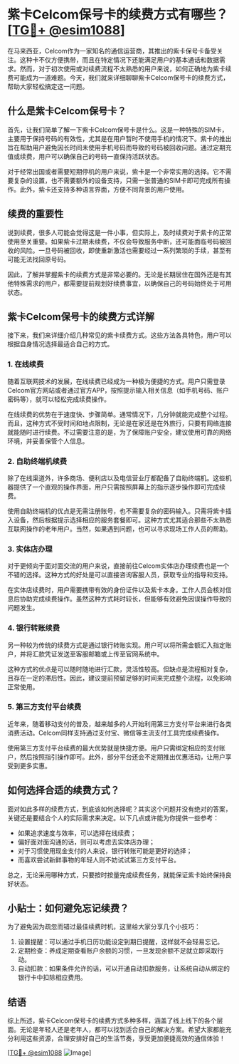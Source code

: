 # 紫卡Celcom保号卡的续费方式有哪些？[[TG💪+ @esim1088](https://t.me/s/esim1088)]

在马来西亚，Celcom作为一家知名的通信运营商，其推出的紫卡保号卡备受关注。这种卡不仅方便携带，而且在特定情况下还能满足用户的基本通话和数据需求。然而，对于初次使用或对续费流程不太熟悉的用户来说，如何正确地为紫卡续费可能成为一道难题。今天，我们就来详细聊聊紫卡Celcom保号卡的续费方式，帮助大家轻松搞定这一问题。

## 什么是紫卡Celcom保号卡？

首先，让我们简单了解一下紫卡Celcom保号卡是什么。这是一种特殊的SIM卡，主要用于保持号码的有效性，尤其是在用户暂时不使用手机的情况下。紫卡的推出旨在帮助用户避免因长时间未使用手机号码而导致的号码被回收问题。通过定期充值或续费，用户可以确保自己的号码一直保持活跃状态。

对于经常出国或者需要短期停机的用户来说，紫卡是一个非常实用的选择。它不需要复杂的设置，也不需要额外的设备支持，只需一张普通的SIM卡即可完成所有操作。此外，紫卡还支持多种语言界面，方便不同背景的用户使用。

## 续费的重要性

说到续费，很多人可能会觉得这是一件小事，但实际上，及时续费对于紫卡的正常使用至关重要。如果紫卡过期未续费，不仅会导致服务中断，还可能面临号码被回收的风险。一旦号码被回收，即使重新激活也需要经过一系列繁琐的手续，甚至有可能无法找回原号码。

因此，了解并掌握紫卡的续费方式是非常必要的。无论是长期居住在国外还是有其他特殊需求的用户，都需要提前规划好续费事宜，以确保自己的号码始终处于可用状态。

## 紫卡Celcom保号卡的续费方式详解

接下来，我们来详细介绍几种常见的紫卡续费方式。这些方法各具特色，用户可以根据自身情况选择最适合自己的方式。

### 1. 在线续费

随着互联网技术的发展，在线续费已经成为一种极为便捷的方式。用户只需登录Celcom官方网站或者通过官方APP，按照提示输入相关信息（如手机号码、账户密码等），就可以轻松完成续费操作。

在线续费的优势在于速度快、步骤简单。通常情况下，几分钟就能完成整个过程。而且，这种方式不受时间和地点限制，无论是在家还是在外旅行，只要有网络连接就能随时进行续费。不过需要注意的是，为了保障账户安全，建议使用可靠的网络环境，并妥善保管个人信息。

### 2. 自助终端机续费

除了在线渠道外，许多商场、便利店以及电信营业厅都配备了自助终端机。这些机器提供了一个直观的操作界面，用户只需按照屏幕上的指示逐步操作即可完成续费。

使用自助终端机的优点是无需注册账号，也不需要复杂的密码输入。只需将紫卡插入设备，然后根据提示选择相应的服务套餐即可。这种方式尤其适合那些不太熟悉互联网操作的老年用户。当然，如果遇到问题，也可以寻求现场工作人员的帮助。

### 3. 实体店办理

对于更倾向于面对面交流的用户来说，直接前往Celcom实体店办理续费也是一个不错的选择。这种方式的好处是可以直接咨询客服人员，获取专业的指导和支持。

在实体店续费时，用户需要携带有效的身份证件以及紫卡本身。工作人员会核对信息后协助完成续费操作。虽然这种方式耗时较长，但能够有效避免因误操作导致的问题发生。

### 4. 银行转账续费

另一种较为传统的续费方式是通过银行转账实现。用户可以将所需金额汇入指定账户，并将汇款凭证发送至客服邮箱或上传至官网系统中。

这种方式的优点是可以随时随地进行汇款，灵活性较高。但缺点是流程相对复杂，且存在一定的滞后性。因此，建议提前预留足够的时间来完成整个流程，以免影响正常使用。

### 5. 第三方支付平台续费

近年来，随着移动支付的普及，越来越多的人开始利用第三方支付平台来进行各类消费活动。Celcom同样支持通过支付宝、微信等主流支付工具完成续费操作。

使用第三方支付平台续费的最大优势就是快捷方便。用户只需绑定相应的支付账户，然后按照指引操作即可。此外，部分平台还会不定期推出优惠活动，让用户享受到更多实惠。

## 如何选择合适的续费方式？

面对如此多样的续费方式，到底该如何选择呢？其实这个问题并没有绝对的答案，关键还是要结合个人的实际需求来决定。以下几点或许能为你提供一些参考：

- 如果追求速度与效率，可以选择在线续费；
- 偏好面对面沟通的话，则可以考虑去实体店办理；
- 对于习惯使用现金支付的人来说，银行转账可能是更好的选择；
- 而喜欢尝试新鲜事物的年轻人则不妨试试第三方支付平台。

总之，无论采用哪种方式，只要按时按量完成续费任务，就能保证紫卡始终保持良好状态。

## 小贴士：如何避免忘记续费？

为了避免因为疏忽而错过最佳续费时机，这里给大家分享几个小技巧：

1. 设置提醒：可以通过手机日历功能设定到期日提醒，这样就不会轻易忘记。
2. 定期检查：养成定期查看账户余额的习惯，一旦发现余额不足就立即采取行动。
3. 自动扣款：如果条件允许的话，可以开通自动扣款服务，让系统自动从绑定的银行卡中扣除相应费用。

## 结语

综上所述，紫卡Celcom保号卡的续费方式多种多样，涵盖了线上线下的各个层面。无论是年轻人还是老年人，都可以找到适合自己的解决方案。希望大家都能充分利用这些资源，合理安排好自己的生活节奏，享受更加便捷高效的通信体验！

[[TG💪+ @esim1088](https://t.me/s/esim1088) ![Image](https://i.postimg.cc/4NQfJmqS/Snipaste-2025-05-13-00-14-12.png)]
